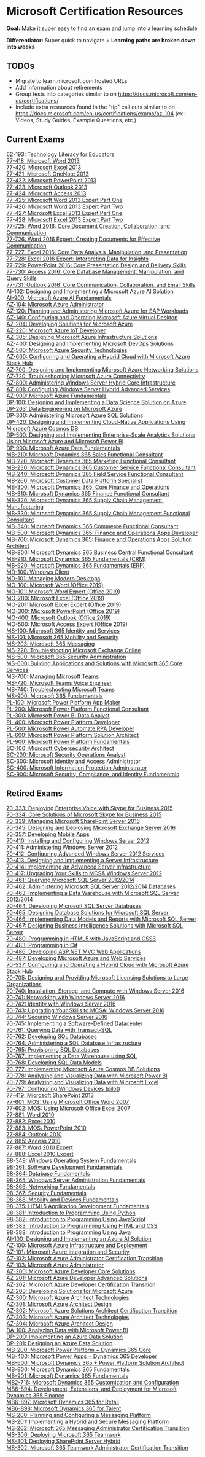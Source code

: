 # Microsoft Certification Resources

**Goal:** Make it super easy to find an exam and jump into a learning schedule

**Differentiator:** Super quick to navigate + **Learning paths are broken down into weeks**

## TODOs

* Migrate to learn.microsoft.com hosted URLs
* Add information about retirements
* Group tests into categories similar to on https://docs.microsoft.com/en-us/certifications/
* Include extra resources found in the "tip" call outs similar to on https://docs.microsoft.com/en-us/certifications/exams/az-104 (ex: Videos, Study Guides, Example Questions, etc.)

## Current Exams

[62-193: Technology Literacy for Educators](Exams/62-193.md)<br/>
[77-418: Microsoft Word 2013](Exams/77-418.md)<br/>
[77-420: Microsoft Excel 2013](Exams/77-420.md)<br/>
[77-421: Microsoft OneNote 2013](Exams/77-421.md)<br/>
[77-422: Microsoft PowerPoint 2013](Exams/77-422.md)<br/>
[77-423: Microsoft Outlook 2013](Exams/77-423.md)<br/>
[77-424: Microsoft Access 2013](Exams/77-424.md)<br/>
[77-425: Microsoft Word 2013 Expert Part One](Exams/77-425.md)<br/>
[77-426: Microsoft Word 2013 Expert Part Two](Exams/77-426.md)<br/>
[77-427: Microsoft Excel 2013 Expert Part One](Exams/77-427.md)<br/>
[77-428: Microsoft Excel 2013 Expert Part Two](Exams/77-428.md)<br/>
[77-725: Word 2016: Core Document Creation, Collaboration, and Communication](Exams/77-725.md)<br/>
[77-726: Word 2016 Expert: Creating Documents for Effective Communication](Exams/77-726.md)<br/>
[77-727: Excel 2016: Core Data Analysis, Manipulation, and Presentation](Exams/77-727.md)<br/>
[77-728: Excel 2016 Expert: Interpreting Data for Insights](Exams/77-728.md)<br/>
[77-729: PowerPoint 2016: Core Presentation Design and Delivery Skills](Exams/77-729.md)<br/>
[77-730: Access 2016: Core Database Management, Manipulation, and Query Skills](Exams/77-730.md)<br/>
[77-731: Outlook 2016: Core Communication, Collaboration, and Email Skills](Exams/77-731.md)<br/>
[AI-102: Designing and Implementing a Microsoft Azure AI Solution](Exams/AI-102.md)<br/>
[AI-900: Microsoft Azure AI Fundamentals](Exams/AI-900.md)<br/>
[AZ-104: Microsoft Azure Administrator](Exams/AZ-104.md)<br/>
[AZ-120: Planning and Administering Microsoft Azure for SAP Workloads](Exams/AZ-120.md)<br/>
[AZ-140: Configuring and Operating Microsoft Azure Virtual Desktop](Exams/AZ-140.md)<br/>
[AZ-204: Developing Solutions for Microsoft Azure](Exams/AZ-204.md)<br/>
[AZ-220: Microsoft Azure IoT Developer](Exams/AZ-220.md)<br/>
[AZ-305: Designing Microsoft Azure Infrastructure Solutions](Exams/AZ-305.md)<br/>
[AZ-400: Designing and Implementing Microsoft DevOps Solutions](Exams/AZ-400.md)<br/>
[AZ-500: Microsoft Azure Security Technologies](Exams/AZ-500.md)<br/>
[AZ-600: Configuring and Operating a Hybrid Cloud with Microsoft Azure Stack Hub](Exams/AZ-600.md)<br/>
[AZ-700: Designing and Implementing Microsoft Azure Networking Solutions](Exams/AZ-700.md)<br/>
[AZ-720: Troubleshooting Microsoft Azure Connectivity](Exams/AZ-720.md)<br/>
[AZ-800: Administering Windows Server Hybrid Core Infrastructure](Exams/AZ-800.md)<br/>
[AZ-801: Configuring Windows Server Hybrid Advanced Services](Exams/AZ-801.md)<br/>
[AZ-900: Microsoft Azure Fundamentals](Exams/AZ-900.md)<br/>
[DP-100: Designing and Implementing a Data Science Solution on Azure](Exams/DP-100.md)<br/>
[DP-203: Data Engineering on Microsoft Azure](Exams/DP-203.md)<br/>
[DP-300: Administering Microsoft Azure SQL Solutions](Exams/DP-300.md)<br/>
[DP-420: Designing and Implementing Cloud-Native Applications Using Microsoft Azure Cosmos DB](Exams/DP-420.md)<br/>
[DP-500: Designing and Implementing Enterprise-Scale Analytics Solutions Using Microsoft Azure and Microsoft Power BI](Exams/DP-500.md)<br/>
[DP-900: Microsoft Azure Data Fundamentals](Exams/DP-900.md)<br/>
[MB-210: Microsoft Dynamics 365 Sales Functional Consultant](Exams/MB-210.md)<br/>
[MB-220: Microsoft Dynamics 365 Marketing Functional Consultant](Exams/MB-220.md)<br/>
[MB-230: Microsoft Dynamics 365 Customer Service Functional Consultant](Exams/MB-230.md)<br/>
[MB-240: Microsoft Dynamics 365 Field Service Functional Consultant](Exams/MB-240.md)<br/>
[MB-260: Microsoft Customer Data Platform Specialist](Exams/MB-260.md)<br/>
[MB-300: Microsoft Dynamics 365: Core Finance and Operations](Exams/MB-300.md)<br/>
[MB-310: Microsoft Dynamics 365 Finance Functional Consultant](Exams/MB-310.md)<br/>
[MB-320: Microsoft Dynamics 365 Supply Chain Management, Manufacturing](Exams/MB-320.md)<br/>
[MB-330: Microsoft Dynamics 365 Supply Chain Management Functional Consultant](Exams/MB-330.md)<br/>
[MB-340: Microsoft Dynamics 365 Commerce Functional Consultant](Exams/MB-340.md)<br/>
[MB-500: Microsoft Dynamics 365: Finance and Operations Apps Developer](Exams/MB-500.md)<br/>
[MB-700: Microsoft Dynamics 365: Finance and Operations Apps Solution Architect](Exams/MB-700.md)<br/>
[MB-800: Microsoft Dynamics 365 Business Central Functional Consultant](Exams/MB-800.md)<br/>
[MB-910: Microsoft Dynamics 365 Fundamentals (CRM)](Exams/MB-910.md)<br/>
[MB-920: Microsoft Dynamics 365 Fundamentals (ERP)](Exams/MB-920.md)<br/>
[MD-100: Windows Client](Exams/MD-100.md)<br/>
[MD-101: Managing Modern Desktops](Exams/MD-101.md)<br/>
[MO-100: Microsoft Word (Office 2019)](Exams/MO-100.md)<br/>
[MO-101: Microsoft Word Expert (Office 2019)](Exams/MO-101.md)<br/>
[MO-200: Microsoft Excel (Office 2019)](Exams/MO-200.md)<br/>
[MO-201: Microsoft Excel Expert (Office 2019)](Exams/MO-201.md)<br/>
[MO-300: Microsoft PowerPoint (Office 2019)](Exams/MO-300.md)<br/>
[MO-400: Microsoft Outlook (Office 2019)](Exams/MO-400.md)<br/>
[MO-500: Microsoft Access Expert (Office 2019)](Exams/MO-500.md)<br/>
[MS-100: Microsoft 365 Identity and Services](Exams/MS-100.md)<br/>
[MS-101: Microsoft 365 Mobility and Security](Exams/MS-101.md)<br/>
[MS-203: Microsoft 365 Messaging](Exams/MS-203.md)<br/>
[MS-220: Troubleshooting Microsoft Exchange Online](Exams/MS-220.md)<br/>
[MS-500: Microsoft 365 Security Administration](Exams/MS-500.md)<br/>
[MS-600: Building Applications and Solutions with Microsoft 365 Core Services](Exams/MS-600.md)<br/>
[MS-700: Managing Microsoft Teams](Exams/MS-700.md)<br/>
[MS-720: Microsoft Teams Voice Engineer](Exams/MS-720.md)<br/>
[MS-740: Troubleshooting Microsoft Teams](Exams/MS-740.md)<br/>
[MS-900: Microsoft 365 Fundamentals](Exams/MS-900.md)<br/>
[PL-100: Microsoft Power Platform App Maker](Exams/PL-100.md)<br/>
[PL-200: Microsoft Power Platform Functional Consultant](Exams/PL-200.md)<br/>
[PL-300: Microsoft Power BI Data Analyst](Exams/PL-300.md)<br/>
[PL-400: Microsoft Power Platform Developer](Exams/PL-400.md)<br/>
[PL-500: Microsoft Power Automate RPA Developer](Exams/PL-500.md)<br/>
[PL-600: Microsoft Power Platform Solution Architect](Exams/PL-600.md)<br/>
[PL-900: Microsoft Power Platform Fundamentals](Exams/PL-900.md)<br/>
[SC-100: Microsoft Cybersecurity Architect](Exams/SC-100.md)<br/>
[SC-200: Microsoft Security Operations Analyst](Exams/SC-200.md)<br/>
[SC-300: Microsoft Identity and Access Administrator](Exams/SC-300.md)<br/>
[SC-400: Microsoft Information Protection Administrator](Exams/SC-400.md)<br/>
[SC-900: Microsoft Security, Compliance, and Identity Fundamentals](Exams/SC-900.md)<br/>


## Retired Exams

[70-333: Deploying Enterprise Voice with Skype for Business 2015](Exams/70-333.md)<br/>
[70-334: Core Solutions of Microsoft Skype for Business 2015](Exams/70-334.md)<br/>
[70-339: Managing Microsoft SharePoint Server 2016](Exams/70-339.md)<br/>
[70-345: Designing and Deploying Microsoft Exchange Server 2016](Exams/70-345.md)<br/>
[70-357: Developing Mobile Apps](Exams/70-357.md)<br/>
[70-410: Installing and Configuring Windows Server 2012](Exams/70-410.md)<br/>
[70-411: Administering Windows Server 2012](Exams/70-411.md)<br/>
[70-412: Configuring Advanced Windows Server 2012 Services](Exams/70-412.md)<br/>
[70-413: Designing and Implementing a Server Infrastructure](Exams/70-413.md)<br/>
[70-414: Implementing an Advanced Server Infrastructure](Exams/70-414.md)<br/>
[70-417: Upgrading Your Skills to MCSA Windows Server 2012](Exams/70-417.md)<br/>
[70-461: Querying Microsoft SQL Server 2012/2014](Exams/70-461.md)<br/>
[70-462: Administering Microsoft SQL Server 2012/2014 Databases](Exams/70-462.md)<br/>
[70-463: Implementing a Data Warehouse with Microsoft SQL Server 2012/2014](Exams/70-463.md)<br/>
[70-464: Developing Microsoft SQL Server Databases](Exams/70-464.md)<br/>
[70-465: Designing Database Solutions for Microsoft SQL Server](Exams/70-465.md)<br/>
[70-466: Implementing Data Models and Reports with Microsoft SQL Server](Exams/70-466.md)<br/>
[70-467: Designing Business Intelligence Solutions with Microsoft SQL Server](Exams/70-467.md)<br/>
[70-480: Programming in HTML5 with JavaScript and CSS3](Exams/70-480.md)<br/>
[70-483: Programming in C#](Exams/70-483.md)<br/>
[70-486: Developing ASP.NET MVC Web Applications](Exams/70-486.md)<br/>
[70-487: Developing Microsoft Azure and Web Services](Exams/70-487.md)<br/>
[70-537: Configuring and Operating a Hybrid Cloud with Microsoft Azure Stack Hub](Exams/70-537.md)<br/>
[70-705: Designing and Providing Microsoft Licensing Solutions to Large Organizations](Exams/70-705.md)<br/>
[70-740: Installation, Storage, and Compute with Windows Server 2016](Exams/70-740.md)<br/>
[70-741: Networking with Windows Server 2016](Exams/70-741.md)<br/>
[70-742: Identity with Windows Server 2016](Exams/70-742.md)<br/>
[70-743: Upgrading Your Skills to MCSA: Windows Server 2016](Exams/70-743.md)<br/>
[70-744: Securing Windows Server 2016](Exams/70-744.md)<br/>
[70-745: Implementing a Software-Defined Datacenter](Exams/70-745.md)<br/>
[70-761: Querying Data with Transact-SQL](Exams/70-761.md)<br/>
[70-762: Developing SQL Databases](Exams/70-762.md)<br/>
[70-764: Administering a SQL Database Infrastructure](Exams/70-764.md)<br/>
[70-765: Provisioning SQL Databases](Exams/70-765.md)<br/>
[70-767: Implementing a Data Warehouse using SQL](Exams/70-767.md)<br/>
[70-768: Developing SQL Data Models](Exams/70-768.md)<br/>
[70-777: Implementing Microsoft Azure Cosmos DB Solutions](Exams/70-777.md)<br/>
[70-778: Analyzing and Visualizing Data with Microsoft Power BI](Exams/70-778.md)<br/>
[70-779: Analyzing and Visualizing Data with Microsoft Excel](Exams/70-779.md)<br/>
[70-797: Configuring Windows Devices (pilot)](Exams/70-797.md)<br/>
[77-419: Microsoft SharePoint 2013](Exams/77-419.md)<br/>
[77-601: MOS: Using Microsoft Office Word 2007](Exams/77-601.md)<br/>
[77-602: MOS: Using Microsoft Office Excel 2007](Exams/77-602.md)<br/>
[77-881: Word 2010](Exams/77-881.md)<br/>
[77-882: Excel 2010](Exams/77-882.md)<br/>
[77-883: MOS: PowerPoint 2010](Exams/77-883.md)<br/>
[77-884: Outlook 2010](Exams/77-884.md)<br/>
[77-885: Access 2010](Exams/77-885.md)<br/>
[77-887: Word 2010 Expert](Exams/77-887.md)<br/>
[77-888: Excel 2010 Expert](Exams/77-888.md)<br/>
[98-349: Windows Operating System Fundamentals](Exams/98-349.md)<br/>
[98-361: Software Development Fundamentals](Exams/98-361.md)<br/>
[98-364: Database Fundamentals](Exams/98-364.md)<br/>
[98-365: Windows Server Administration Fundamentals](Exams/98-365.md)<br/>
[98-366: Networking Fundamentals](Exams/98-366.md)<br/>
[98-367: Security Fundamentals](Exams/98-367.md)<br/>
[98-368: Mobility and Devices Fundamentals](Exams/98-368.md)<br/>
[98-375: HTML5 Application Development Fundamentals](Exams/98-375.md)<br/>
[98-381: Introduction to Programming Using Python](Exams/98-381.md)<br/>
[98-382: Introduction to Programming Using JavaScript](Exams/98-382.md)<br/>
[98-383: Introduction to Programming Using HTML and CSS](Exams/98-383.md)<br/>
[98-388: Introduction to Programming Using Java](Exams/98-388.md)<br/>
[AI-100: Designing and Implementing an Azure AI Solution](Exams/AI-100.md)<br/>
[AZ-100: Microsoft Azure Infrastructure and Deployment](Exams/AZ-100.md)<br/>
[AZ-101: Microsoft Azure Integration and Security](Exams/AZ-101.md)<br/>
[AZ-102: Microsoft Azure Administrator Certification Transition](Exams/AZ-102.md)<br/>
[AZ-103: Microsoft Azure Administrator](Exams/AZ-103.md)<br/>
[AZ-200: Microsoft Azure Developer Core Solutions](Exams/AZ-200.md)<br/>
[AZ-201: Microsoft Azure Developer Advanced Solutions](Exams/AZ-201.md)<br/>
[AZ-202: Microsoft Azure Developer Certification Transition](Exams/AZ-202.md)<br/>
[AZ-203: Developing Solutions for Microsoft Azure](Exams/AZ-203.md)<br/>
[AZ-300: Microsoft Azure Architect Technologies](Exams/AZ-300.md)<br/>
[AZ-301: Microsoft Azure Architect Design](Exams/AZ-301.md)<br/>
[AZ-302: Microsoft Azure Solutions Architect Certification Transition](Exams/AZ-302.md)<br/>
[AZ-303: Microsoft Azure Architect Technologies](Exams/AZ-303.md)<br/>
[AZ-304: Microsoft Azure Architect Design](Exams/AZ-304.md)<br/>
[DA-100: Analyzing Data with Microsoft Power BI](Exams/DA-100.md)<br/>
[DP-200: Implementing an Azure Data Solution](Exams/DP-200.md)<br/>
[DP-201: Designing an Azure Data Solution](Exams/DP-201.md)<br/>
[MB-200: Microsoft Power Platform + Dynamics 365 Core](Exams/MB-200.md)<br/>
[MB-400: Microsoft Power Apps + Dynamics 365 Developer](Exams/MB-400.md)<br/>
[MB-600: Microsoft Dynamics 365 + Power Platform Solution Architect](Exams/MB-600.md)<br/>
[MB-900: Microsoft Dynamics 365 Fundamentals](Exams/MB-900.md)<br/>
[MB-901: Microsoft Dynamics 365 Fundamentals](Exams/MB-901.md)<br/>
[MB2-716: Microsoft Dynamics 365 Customization and Configuration](Exams/MB2-716.md)<br/>
[MB6-894: Development, Extensions, and Deployment for Microsoft Dynamics 365 Finance](Exams/MB6-894.md)<br/>
[MB6-897: Microsoft Dynamics 365 for Retail](Exams/MB6-897.md)<br/>
[MB6-898: Microsoft Dynamics 365 for Talent](Exams/MB6-898.md)<br/>
[MS-200: Planning and Configuring a Messaging Platform](Exams/MS-200.md)<br/>
[MS-201: Implementing a Hybrid and Secure Messaging Platform](Exams/MS-201.md)<br/>
[MS-202: Microsoft 365 Messaging Administrator Certification Transition](Exams/MS-202.md)<br/>
[MS-300: Deploying Microsoft 365 Teamwork](Exams/MS-300.md)<br/>
[MS-301: Deploying SharePoint Server Hybrid](Exams/MS-301.md)<br/>
[MS-302: Microsoft 365 Teamwork Administrator Certification Transition](Exams/MS-302.md)<br/>

